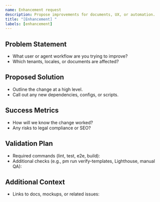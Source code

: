```yaml
---
name: Enhancement request
description: Propose improvements for documents, UX, or automation.
title: "[Enhancement] "
labels: [enhancement]
---
```


## Problem Statement
- What user or agent workflow are you trying to improve?
- Which tenants, locales, or documents are affected?

## Proposed Solution
- Outline the change at a high level.
- Call out any new dependencies, configs, or scripts.

## Success Metrics
- How will we know the change worked?
- Any risks to legal compliance or SEO?

## Validation Plan
- Required commands (lint, test, e2e, build):
- Additional checks (e.g., 
pm run verify-templates, Lighthouse, manual QA):

## Additional Context
- Links to docs, mockups, or related issues:
